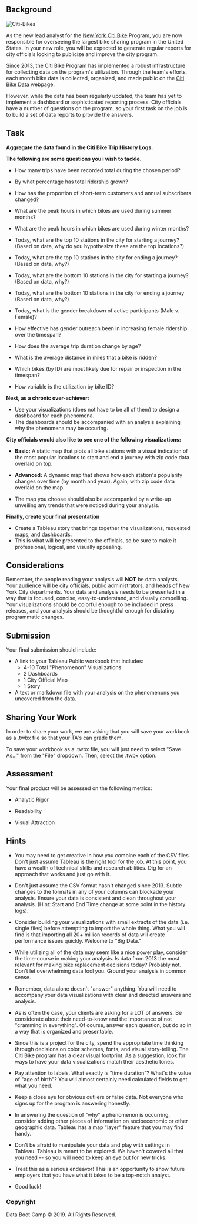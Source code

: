 
## Background

![Citi-Bikes](Images/citi-bike-station-bikes.jpg)

As the new lead analyst for the [New York Citi Bike](https://en.wikipedia.org/wiki/Citi_Bike) Program, you are now responsible for overseeing the largest bike sharing program in the United States. In your new role, you will be expected to generate regular reports for city officials looking to publicize and improve the city program.

Since 2013, the Citi Bike Program has implemented a robust infrastructure for collecting data on the program's utilization. Through the team's efforts, each month bike data is collected, organized, and made public on the [Citi Bike Data](https://www.citibikenyc.com/system-data) webpage.

However, while the data has been regularly updated, the team has yet to implement a dashboard or sophisticated reporting process. City officials have a number of questions on the program, so your first task on the job is to build a set of data reports to provide the answers.

## Task

**Aggregate the data found in the Citi Bike Trip History Logs.** 



**The following are some questions you i wish to tackle.**

* How many trips have been recorded total during the chosen period?

* By what percentage has total ridership grown?

* How has the proportion of short-term customers and annual subscribers changed?

* What are the peak hours in which bikes are used during summer months?

* What are the peak hours in which bikes are used during winter months?

* Today, what are the top 10 stations in the city for starting a journey? (Based on data, why do you hypothesize these are the top locations?)

* Today, what are the top 10 stations in the city for ending a journey? (Based on data, why?)

* Today, what are the bottom 10 stations in the city for starting a journey? (Based on data, why?)

* Today, what are the bottom 10 stations in the city for ending a journey (Based on data, why?)

* Today, what is the gender breakdown of active participants (Male v. Female)?

* How effective has gender outreach been in increasing female ridership over the timespan?

* How does the average trip duration change by age?

* What is the average distance in miles that a bike is ridden?

* Which bikes (by ID) are most likely due for repair or inspection in the timespan?

* How variable is the utilization by bike ID?

**Next, as a chronic over-achiever:**

* Use your visualizations (does not have to be all of them) to design a dashboard for each phenomena.
* The dashboards should be accompanied with an analysis explaining why the phenomena may be occuring. 

**City officials would also like to see one of the following visualizations:**

* **Basic:** A static map that plots all bike stations with a visual indication of the most popular locations to start and end a journey with zip code data overlaid on top.

* **Advanced:** A dynamic map that shows how each station's popularity changes over time (by month and year). Again, with zip code data overlaid on the map.

* The map you choose should also be accompanied by a write-up unveiling any trends that were noticed during your analysis.

**Finally, create your final presentation**

* Create a Tableau story that brings together the visualizations, requested maps, and dashboards.
* This is what will be presented to the officials, so be sure to make it professional, logical, and visually appealing. 

## Considerations

Remember, the people reading your analysis will **NOT** be data analysts. Your audience will be city officials, public administrators, and heads of New York City departments. Your data and analysis needs to be presented in a way that is focused, concise, easy-to-understand, and visually compelling. Your visualizations should be colorful enough to be included in press releases, and your analysis should be thoughtful enough for dictating programmatic changes. 

## Submission 

Your final submission should include:

* A link to your Tableau Public workbook that includes: 
  * 4-10 Total "Phenomenon" Visualizations 
  * 2 Dashboards
  * 1 City Official Map
  * 1 Story 
* A text or markdown file with your analysis on the phenomenons you uncovered from the data.

## Sharing Your Work
In order to share your work, we are asking that you will save your workbook as a .twbx file so that your TA's can grade them.

To save your workbook as a .twbx file, you will just need to select "Save As..." from the "File" dropdown. Then, select the .twbx option.

## Assessment

Your final product will be assessed on the following metrics:

* Analytic Rigor

* Readability

* Visual Attraction


## Hints

* You may need to get creative in how you combine each of the CSV files. Don't just assume Tableau is the right tool for the job. At this point, you have a wealth of technical skills and research abilities. Dig for an approach that works and just go with it.

* Don't just assume the CSV format hasn't changed since 2013. Subtle changes to the formats in any of your columns can blockade your analysis. Ensure your data is consistent and clean throughout your analysis. (Hint: Start and End Time change at some point in the history logs).

* Consider building your visualizations with small extracts of the data (i.e. single files) before attempting to import the whole thing. What you will find is that importing all 20+ million records of data will create performance issues quickly. Welcome to "Big Data."

* While utilizing all of the data may seem like a nice power play, consider the time-course in making your analysis. Is data from 2013 the most relevant for making bike replacement decisions today? Probably not. Don't let overwhelming data fool you. Ground your analysis in common sense.

* Remember, data alone doesn't "answer" anything. You will need to accompany your data visualizations with clear and directed answers and analysis.

* As is often the case, your clients are asking for a LOT of answers. Be considerate about their need-to-know and the importance of not "cramming in everything". Of course, answer each question, but do so in a way that is organized and presentable.

* Since this is a project for the city, spend the appropriate time thinking through decisions on color schemes, fonts, and visual story-telling. The Citi Bike program has a clear visual footprint. As a suggestion, look for ways to have your data visualizations match their aesthetic tones.

* Pay attention to labels. What exactly is "time duration"? What's the value of "age of birth"? You will almost certainly need calculated fields to get what you need.

* Keep a close eye for obvious outliers or false data. Not everyone who signs up for the program is answering honestly.

* In answering the question of "why" a phenomenon is occurring, consider adding other pieces of information on socioeconomic or other geographic data. Tableau has a map "layer" feature that you may find handy.

* Don't be afraid to manipulate your data and play with settings in Tableau. Tableau is meant to be explored. We haven't covered all that you need -- so you will need to keep an eye out for new tricks.

* Treat this as a serious endeavor! This is an opportunity to show future employers that you have what it takes to be a top-notch analyst. 

* Good luck!

### Copyright

Data Boot Camp © 2019. All Rights Reserved.
